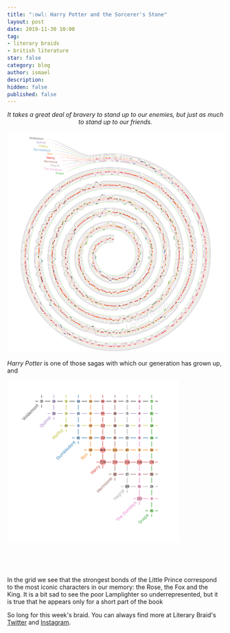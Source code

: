 ```yaml
---
title: ":owl: Harry Potter and the Sorcerer's Stone"
layout: post
date: 2019-11-30 10:00
tag:
- literary braids
- british literature
star: false
category: blog
author: ismael
description: 
hidden: false
published: false
---
```


<p style="text-align: center;"> <i> It takes a great deal of bravery to stand up to our enemies, but just as much to stand up to our friends. </i> </p>

![Braid](../braids/hp1_eng_reduced_wm_only_braid.png)

*Harry Potter* is one of those sagas with which our generation has grown up, and 

<div class="side-by-side">
    <div class="toleft">
        <img class="image" src="../braids/hp1_eng_reduced_wm_only_grid.png" alt="Grid" width="400">
    </div>
    <div class="toright">
 <p style="margin-top:20mm;">
        In the grid we see that the strongest bonds of the Little Prince correspond to the most iconic characters in our memory: the Rose, the Fox and the King. It is a bit sad to see the poor Lamplighter so underrepresented, but it is true that he appears only for a short part of the book        </p>
    </div>
</div>

<div class="breaker"></div>

So long for this week's braid. You can always find more at Literary Braid's <a href="https://twitter.com/LiteraryBraids">Twitter</a> and  <a href="https://www.instagram.com/LiteraryBraids/">Instagram</a>.

